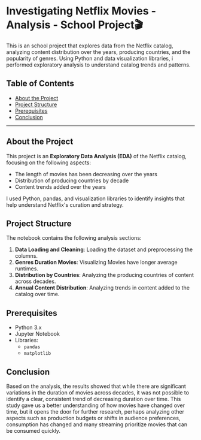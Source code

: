 # Investigating Netflix Movies - Analysis - School Project🎬

This is an school project that explores data from the Netflix catalog, analyzing content distribution over the years, producing countries, and the popularity of genres. Using Python and data visualization libraries, i performed exploratory analysis to understand catalog trends and patterns.

## Table of Contents
- [About the Project](#about-the-project)
- [Project Structure](#project-structure)
- [Prerequisites](#prerequisites)
- [Conclusion](#conclusion)

---

## About the Project

This project is an **Exploratory Data Analysis (EDA)** of the Netflix catalog, focusing on the following aspects:
- The length of movies has been decreasing over the years
- Distribution of producing countries by decade
- Content trends added over the years

I used Python, pandas, and visualization libraries to identify insights that help understand Netflix's curation and strategy.

## Project Structure

The notebook contains the following analysis sections:

1. **Data Loading and Cleaning**: Loading the dataset and preprocessing the columns.
2. **Genres Duration Movies**: Visualizing Movies have longer average runtimes.
3. **Distribution by Countries**: Analyzing the producing countries of content across decades.
4. **Annual Content Distribution**: Analyzing trends in content added to the catalog over time.

## Prerequisites

- Python 3.x
- Jupyter Notebook
- Libraries:
  - `pandas`
  - `matplotlib`
 
## Conclusion

Based on the analysis, the results showed that while there are significant variations in the duration of movies across decades, it was not possible to identify a clear, consistent trend of decreasing duration over time. This study gave us a better understanding of how movies have changed over time, but it opens the door for further research, perhaps analyzing other aspects such as production budgets or shifts in audience preferences, consumption has changed and many streaming prioritize movies that can be consumed quickly.


